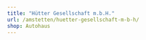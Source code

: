 ```yaml
---
title: "Hütter Gesellschaft m.b.H."
url: /amstetten/huetter-gesellschaft-m-b-h/
shop: Autohaus
---
```

